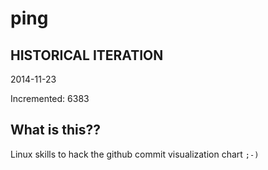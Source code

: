 # ping

## HISTORICAL ITERATION
2014-11-23

Incremented: 6383

## What is this?? 
Linux skills to hack the github commit visualization chart `;-)`
